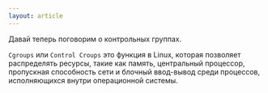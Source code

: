 ```yaml
---
layout: article
---
```


Давай теперь поговорим о контрольных группах.

`Cgroups` или `Control Croups` это функция в Linux, которая позволяет распределять ресурсы, такие как память, центральный процессор, пропускная способность сети и блочный ввод-вывод среди процессов, исполняющихся внутри операционной системы.
